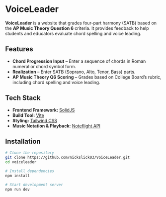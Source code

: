 # VoiceLeader

**VoiceLeader** is a website that grades four-part harmony (SATB) based on the **AP Music Theory Question 6** criteria. It provides feedback to help students and educators evaluate chord spelling and voice leading.

## Features

- **Chord Progression Input** – Enter a sequence of chords in Roman numeral or chord symbol form.  
- **Realization** – Enter SATB (Soprano, Alto, Tenor, Bass) parts.  
- **AP Music Theory Q6 Scoring** – Grades based on College Board’s rubric, including chord spelling and voice leading. 

## Tech Stack

- **Frontend Framework:** [SolidJS](https://www.solidjs.com/)  
- **Build Tool:** [Vite](https://vitejs.dev/)  
- **Styling:** [Tailwind CSS](https://tailwindcss.com/)  
- **Music Notation & Playback:** [Noteflight API](https://www.noteflight.com/info/api/client_doc_v2)  

## Installation

```bash
# Clone the repository
git clone https://github.com/nickslick03/VoiceLeader.git
cd voiceleader

# Install dependencies
npm install

# Start development server
npm run dev
```
